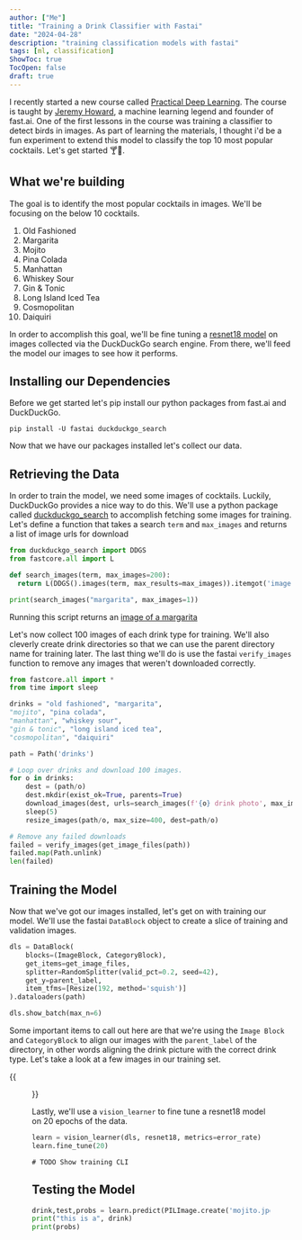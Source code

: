 ```yaml
---
author: ["Me"]
title: "Training a Drink Classifier with Fastai"
date: "2024-04-28"
description: "training classification models with fastai"
tags: [ml, classification]
ShowToc: true
TocOpen: false
draft: true 
---
```


I recently started a new course called [Practical Deep Learning](https://course.fast.ai/). The course is taught by [Jeremy Howard](https://en.wikipedia.org/wiki/Jeremy_Howard_(entrepreneur)),
a machine learning legend and founder of fast.ai. One of the first lessons in the course was training a classifier to detect birds in images. As part of learning the materials, I thought i'd be a fun experiment to extend this model to classify the top 10 most popular cocktails.
Let's get started 🍸🍹.

## What we're building

The goal is to identify the most popular cocktails in images. We'll be focusing on the below 10 cocktails.

1. Old Fashioned
2. Margarita
3. Mojito
4. Pina Colada
5. Manhattan
6. Whiskey Sour
7. Gin & Tonic
8. Long Island Iced Tea
9. Cosmopolitan
10. Daiquiri

In order to accomplish this goal, we'll be fine tuning a [resnet18 model](https://en.wikipedia.org/wiki/Residual_neural_network) on images collected via the DuckDuckGo search engine. From there, we'll feed the model our images to see how it performs.

## Installing our Dependencies

Before we get started let's pip install our python packages from fast.ai and DuckDuckGo.

```shell
pip install -U fastai duckduckgo_search
```

Now that we have our packages installed let's collect our data.

## Retrieving the Data

In order to train the model, we need some images of cocktails. Luckily, DuckDuckGo provides a nice way to do this.
We'll use a python package called [duckduckgo_search](https://github.com/deedy5/duckduckgo_search) to accomplish fetching some images for training.
Let's define a function that takes a search `term` and `max_images` and returns a list of image urls for download

```python
from duckduckgo_search import DDGS
from fastcore.all import L

def search_images(term, max_images=200):
  return L(DDGS().images(term, max_results=max_images)).itemgot('image')

print(search_images("margarita", max_images=1))
```

Running this script returns an [image of a margarita](https://downshiftology.com/wp-content/uploads/2019/05/Margarita-9.jpg)

Let's now collect 100 images of each drink type for training.
We'll also cleverly create drink directories so that we can use the parent directory name for training later.
The last thing we'll do is use the fastai `verify_images` function to remove any images that weren't
downloaded correctly.

```python
from fastcore.all import *
from time import sleep

drinks = "old fashioned", "margarita",
"mojito", "pina colada",
"manhattan", "whiskey sour",
"gin & tonic", "long island iced tea",
"cosmopolitan", "daiquiri"

path = Path('drinks')

# Loop over drinks and download 100 images.
for o in drinks:
    dest = (path/o)
    dest.mkdir(exist_ok=True, parents=True)
    download_images(dest, urls=search_images(f'{o} drink photo', max_images=100))
    sleep(5)
    resize_images(path/o, max_size=400, dest=path/o)

# Remove any failed downloads
failed = verify_images(get_image_files(path))
failed.map(Path.unlink)
len(failed)
```

## Training the Model

Now that we've got our images installed, let's get on with training our model.
We'll use the fastai `DataBlock` object to create a slice of training and validation images.

```python
dls = DataBlock(
    blocks=(ImageBlock, CategoryBlock),
    get_items=get_image_files,
    splitter=RandomSplitter(valid_pct=0.2, seed=42),
    get_y=parent_label,
    item_tfms=[Resize(192, method='squish')]
).dataloaders(path)

dls.show_batch(max_n=6)
```

Some important items to call out here are that we're using the `Image Block` and `CategoryBlock` to align
our images with the `parent_label` of the directory, in other words aligning the drink picture with
the correct drink type. Let's take a look at a few images in our training set.

{{<figure src="/images/drink_classifier/drink-batch.webp" title="drink batch" alt="drink batch">}}

Lastly, we'll use a `vision_learner` to fine tune a resnet18 model on 20 epochs of the data. 

```python
learn = vision_learner(dls, resnet18, metrics=error_rate)
learn.fine_tune(20)
```

```shell
# TODO Show training CLI
```


## Testing the Model

```python
drink,test,probs = learn.predict(PILImage.create('mojito.jpg'))
print("this is a", drink)
print(probs)
```